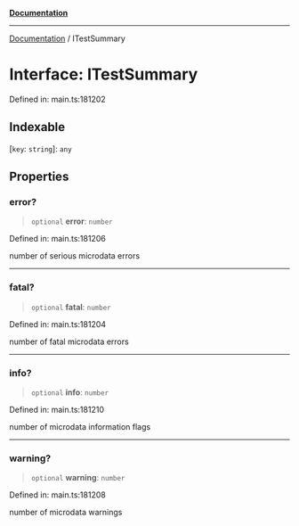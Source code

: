 [**Documentation**](../README.md)

***

[Documentation](../README.md) / ITestSummary

# Interface: ITestSummary

Defined in: main.ts:181202

## Indexable

\[`key`: `string`\]: `any`

## Properties

### error?

> `optional` **error**: `number`

Defined in: main.ts:181206

number of serious microdata errors

***

### fatal?

> `optional` **fatal**: `number`

Defined in: main.ts:181204

number of fatal microdata errors

***

### info?

> `optional` **info**: `number`

Defined in: main.ts:181210

number of microdata information flags

***

### warning?

> `optional` **warning**: `number`

Defined in: main.ts:181208

number of microdata warnings
